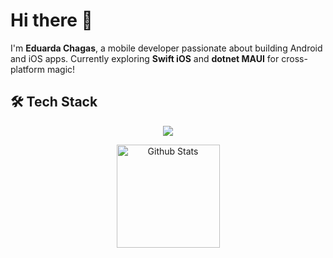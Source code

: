 # Hi there 👋

I'm **Eduarda Chagas**, a mobile developer passionate about building Android and iOS apps. Currently exploring **Swift iOS** and **dotnet MAUI** for cross-platform magic!


## 🛠️ Tech Stack
<p align="center">
  <img src="https://skillicons.dev/icons?i=androidstudio,kotlin,java,swift,flutter,git,github,figma" />
</p>

<p align="center">
  <img src="https://github-readme-stats.vercel.app/api?username=EduardaAChagas&show_icons=true&theme=radical" alt="Github Stats" height="165"/>
</p>
